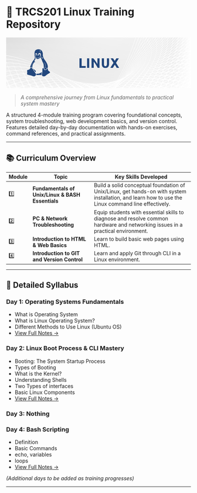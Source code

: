 # 🐧 TRCS201 Linux Training Repository

[![Linux Training](files/banner-linux.png)](Days/)
> *A comprehensive journey from Linux fundamentals to practical system mastery*

A structured 4-module training program covering foundational concepts, system troubleshooting, web development basics, and version control. Features detailed day-by-day documentation with hands-on exercises, command references, and practical assignments.

---

## 📚 Curriculum Overview

| Module | Topic                                            | Key Skills Developed                                                                                                                               |
| ------ | ------------------------------------------------ | -------------------------------------------------------------------------------------------------------------------------------------------------- |
| 1️⃣    | **Fundamentals of Unix/Linux & BASH Essentials** | Build a solid conceptual foundation of Unix/Linux, get hands-on with system installation, and learn how to use the Linux command line effectively. |
| 2️⃣    | **PC & Network Troubleshooting**                 | Equip students with essential skills to diagnose and resolve common hardware and networking issues in a practical environment.                     |
| 3️⃣    | **Introduction to HTML & Web Basics**            | Learn to build basic web pages using HTML.                                                                                                         |
| 4️⃣    | **Introduction to GIT and Version Control**      | Learn and apply Git through CLI in a Linux environment.                                                                                            |

---

## 📖 Detailed Syllabus

### Day 1: Operating Systems Fundamentals
- What is Operating System
- What is Linux Operating System?
- Different Methods to Use Linux (Ubuntu OS)
- [View Full Notes →](Days/day-1)

### Day 2: Linux Boot Process & CLI Mastery
- Booting: The System Startup Process
- Types of Booting
- What is the Kernel?
- Understanding Shells
- Two Types of interfaces
- Basic Linux Components
- [View Full Notes →](Days/day-2)

### Day 3: Nothing

### Day 4: Bash Scripting
- Definition
- Basic Commands
- echo, variables
- loops
- [View Full Notes →](Days/day-4)

*(Additional days to be added as training progresses)*

---
